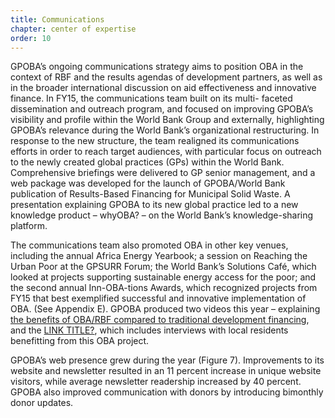 ```yaml
---
title: Communications
chapter: center of expertise
order: 10
---
```


GPOBA’s ongoing communications strategy aims to position OBA in the context of RBF and the results agendas of development partners, as well as in the broader international discussion on aid effectiveness and innovative finance. In FY15, the communications team built on its multi- faceted dissemination and outreach program, and focused on improving GPOBA’s visibility and profile within the World Bank Group and externally, highlighting GPOBA’s relevance during the World Bank’s organizational restructuring. In response to the new structure, the team realigned its communications efforts in order to reach target audiences, with particular focus on outreach to the newly created global practices (GPs) within the World Bank. Comprehensive briefings were delivered to GP senior management, and a web package was developed for the launch of GPOBA/World Bank publication of Results-Based Financing for Municipal Solid Waste. A presentation explaining GPOBA to its new global practice led to a new knowledge product – whyOBA? – on the World Bank’s knowledge-sharing platform.

The communications team also promoted OBA in other key venues, including the annual Africa Energy Yearbook; a session on Reaching the Urban Poor at the GPSURR Forum; the World Bank’s Solutions Café, which looked at projects supporting sustainable energy access for the poor; and the second annual Inn-OBA-tions Awards, which recognized projects from FY15 that best exemplified successful and innovative implementation of OBA. (See Appendix E). GPOBA produced two videos this year –  explaining [the benefits of OBA/RBF compared to traditional development financing](https://www.gpoba.org/video.developmentfinancingforresults), and the [LINK TITLE?](https://www.gpoba.org/video.honduras.water), which includes interviews with local residents benefitting from this OBA project.

GPOBA’s web presence grew during the year (Figure 7<!--jump to box? -->). Improvements to its website and newsletter resulted in an 11 percent increase in unique website visitors, while average newsletter readership increased by 40 percent. GPOBA also improved communication with donors by introducing bimonthly donor updates.